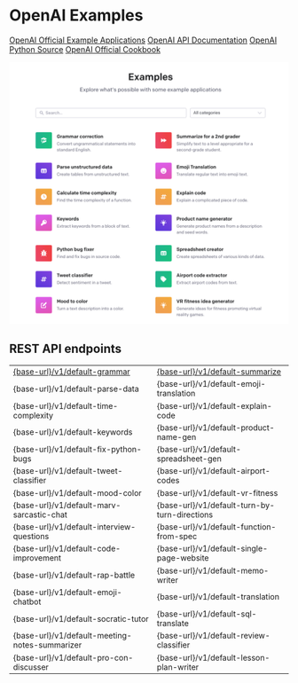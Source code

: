 # OpenAI Examples


[OpenAI Official Example Applications](https://platform.openai.com/examples)
[OpenAI API Documentation](https://platform.openai.com/docs/api-reference/making-requests?lang=python)
[OpenAI Python Source](https://github.com/openai/openai-python)
[OpenAI Official Cookbook](https://github.com/openai/openai-cookbook/)

![OpenAI Examples](https://raw.githubusercontent.com/FullStackWithLawrence/aws-openai/main/doc/openai-examples.png "OpenAI Examples")

## REST API endpoints

|                                        |                                 |
| -------------------------------------- | ------------------------------- |
| [{base-url}/v1/default-grammar](./example-01-grammar.md)          | [{base-url}/v1/default-summarize](./example-02-summarize.md) |
| {base-url}/v1/default-parse-data       | {base-url}/v1/default-emoji-translation |
| {base-url}/v1/default-time-complexity  | {base-url}/v1/default-explain-code |
| {base-url}/v1/default-keywords         | {base-url}/v1/default-product-name-gen |
| {base-url}/v1/default-fix-python-bugs  | {base-url}/v1/default-spreadsheet-gen |
| {base-url}/v1/default-tweet-classifier | {base-url}/v1/default-airport-codes |
| {base-url}/v1/default-mood-color       | {base-url}/v1/default-vr-fitness |
| {base-url}/v1/default-marv-sarcastic-chat | {base-url}/v1/default-turn-by-turn-directions |
| {base-url}/v1/default-interview-questions | {base-url}/v1/default-function-from-spec |
| {base-url}/v1/default-code-improvement | {base-url}/v1/default-single-page-website |
| {base-url}/v1/default-rap-battle       | {base-url}/v1/default-memo-writer |
| {base-url}/v1/default-emoji-chatbot    | {base-url}/v1/default-translation |
| {base-url}/v1/default-socratic-tutor   | {base-url}/v1/default-sql-translate |
| {base-url}/v1/default-meeting-notes-summarizer | {base-url}/v1/default-review-classifier |
| {base-url}/v1/default-pro-con-discusser | {base-url}/v1/default-lesson-plan-writer |
